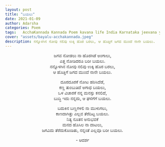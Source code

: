 ```yaml
---
layout: post
title: "ಬಯಲು"
date: 2021-01-09
author: Adarsha
categories: Poem
tags:	AcchaKannada Kannada Poem kavana life India Karnataka jeevana youth yavvana happiness santosha peace dhyaana meditation shaanti
cover: "assets/bayalu-acchakannada.jpeg"
description: ನನ್ನೊಳಗಿನ ನೋವು ನಲಿವು ಉಕ್ಕಿ ಹೊರ ಬರಲು, ಆ ಹೊತ್ತಿಗೆ ಜಗದ ಮುಂದೆ ನಾನೇ ಬಯಲು.
---
```


<p align ="center"> ಜಗವ ನೋಡಲು ನಾ ಹೊರಗಿಡೆ ಅಂಗಾಲು, <br>
ಎತ್ತ ನೋಡಿದರೂ ಬರೀ ಬಯಲು. <br>
ನನ್ನೊಳಗಿನ ನೋವು ನಲಿವು ಉಕ್ಕಿ ಹೊರ ಬರಲು, <br>
ಆ ಹೊತ್ತಿಗೆ ಜಗದ ಮುಂದೆ ನಾನೇ ಬಯಲು. </p>

 <p align ="center">ದೂರದೂರಕೆ ನೋಟ ಹರಿಸಿದೆಡೆ, <br>
ಕಣ್ಣ ತುಂಬುತಿದೆ ಅಗಾಧ ಬಯಲು, <br>
ಒಳ ವಿಚಾರಕೆ ನನ್ನ ಮನಸ್ಸು ಕನಲಿದೆ, <br>
ಬುದ್ಧಿ ಇದು ನನ್ನದು, ಆ ಘಳಿಗೆಗೆ ಬಯಲು. </p>

<p align ="center"> ಬದುಕಿನ ಬಣ್ಣಗಳಲಿ ನಾ ಮುಳುಗಲು, <br>
ಕಾಣದಾಗಿತ್ತು ಎಲ್ಲವ ತೆರೆದಿಟ್ಟ ಬಯಲು. <br>
ನಿತ್ಯ ನೂತನ ಅನುಭವಕೆ <br>
ಮನದ ಹೊಸಿಲ ನಾ ದಾಟಲು, <br>
ಜಗವಿದು ತೆರೆದುಕೊಂಡಿತು, ನನ್ನಂತೆ ಎಲ್ಲವೂ ಬರೀ ಬಯಲು. </p>

<p align ="center"> - ಆದರ್ಶ</p>
